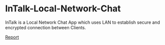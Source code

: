 # InTalk-Local-Network-Chat

InTalk is a Local Network Chat App which uses LAN to establish secure and encrypted connection between Clients.

[Report](https://github.com/gokbeykeskin/InTalk-Local-Network-Chat/blob/main/CSE496_Graduation_Project__Local_Network_Chat_App_.pdf)
